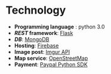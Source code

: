 # Technology

- **Programming language** : python 3.0
- **_REST_ framework**: [Flask](https://flask.palletsprojects.com/en/2.2.x/) 
- **_DB_**: [MongoDB](https://www.mongodb.com) 
- **Hosting**: [Firebase](https://firebase.google.com)
- **Image post**: [Imgur API](https://github.com/Imgur/imgurpython)
- **Map service**: [OpenStreetMap](https://www.openstreetmap.org)
- **Payment**: [Paypal Python SDK](https://github.com/paypal/PayPal-Python-SDK)
